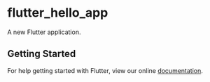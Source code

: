 # flutter_hello_app

A new Flutter application.

## Getting Started

For help getting started with Flutter, view our online
[documentation](https://flutter.io/).
